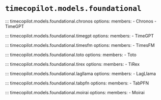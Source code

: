 # `timecopilot.models.foundational`

::: timecopilot.models.foundational.chronos
    options:
        members:
            - Chronos
            - TimeGPT

::: timecopilot.models.foundational.timegpt
    options:
        members:
            - TimeGPT

::: timecopilot.models.foundational.timesfm
    options:
        members:
            - TimesFM

::: timecopilot.models.foundational.toto
    options:
        members:
            - Toto

::: timecopilot.models.foundational.tirex
    options:
        members:
            - TiRex

::: timecopilot.models.foundational.lagllama
    options:
        members:
            - LagLlama

::: timecopilot.models.foundational.tabpfn
    options:
        members:
            - TabPFN

::: timecopilot.models.foundational.moirai
    options:
        members:
            - Moirai
